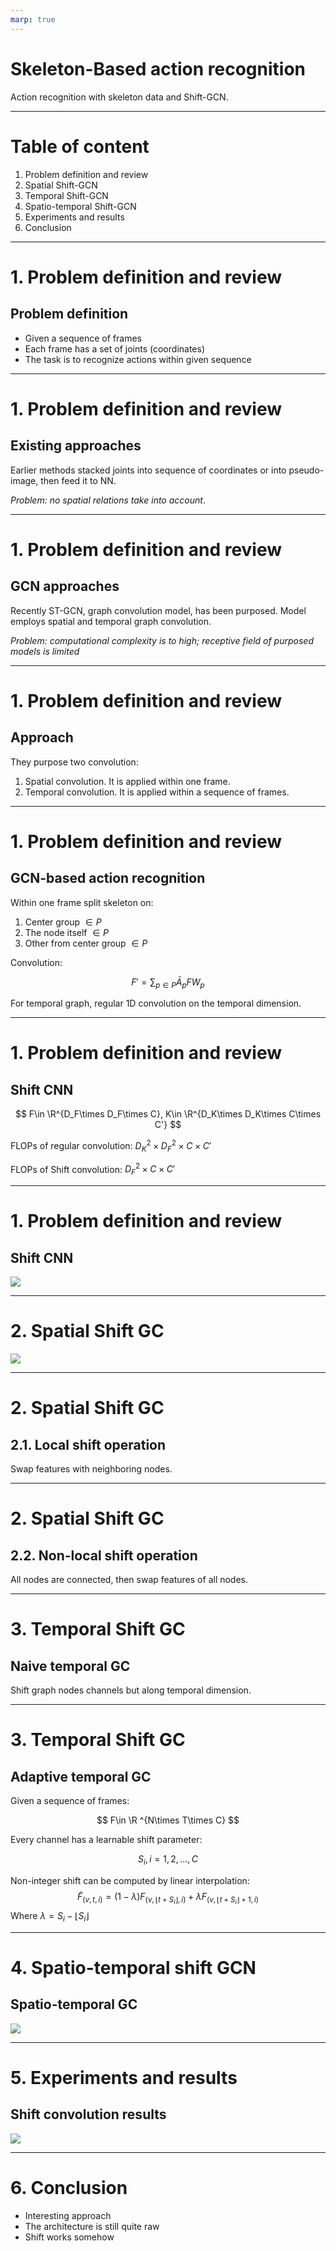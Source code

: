 ```yaml
---
marp: true
---
```


# Skeleton-Based action recognition

Action recognition with skeleton data and Shift-GCN.

---

# Table of content

1. Problem definition and review
2. Spatial Shift-GCN
3. Temporal Shift-GCN
4. Spatio-temporal Shift-GCN
5. Experiments and results
6. Conclusion

---

# 1. Problem definition and review

## Problem definition

- Given a sequence of frames
- Each frame has a set of joints (coordinates)
- The task is to recognize actions within given sequence

---

# 1. Problem definition and review

## Existing approaches

Earlier methods stacked joints into sequence of coordinates or into pseudo-image, then feed it to NN.

*Problem: no spatial relations take into account*.

---

# 1. Problem definition and review

## GCN approaches

Recently ST-GCN, graph convolution model, has been purposed. Model employs spatial and temporal graph convolution.

*Problem: computational complexity is to high; receptive field of purposed models is limited*

---

# 1. Problem definition and review

## Approach

They purpose two convolution:
1. Spatial convolution. It is applied within one frame.
2. Temporal convolution. It is applied within a sequence of frames.

---

# 1. Problem definition and review

## GCN-based action recognition

Within one frame split skeleton on:

1. Center group $\in P$
2. The node itself $\in P$
3. Other from center group $\in P$

Convolution:

$$
F'=\sum_{p\in P}{\bar{A}_pFW_p}
$$

For temporal graph,  regular 1D convolution on the temporal dimension.

---

# 1. Problem definition and review

## Shift CNN

$$
F\in \R^{D_F\times D_F\times C}, K\in \R^{D_K\times D_K\times C\times C'}
$$

FLOPs of regular convolution: $D_K^2\times D_F^2\times C\times C'$

FLOPs of Shift convolution: $D_F^2\times C\times C'$

---

# 1. Problem definition and review

## Shift CNN

![](shift-convolution-cnn.png)

---

# 2. Spatial Shift GC

![](shift_gcn.png)

---

# 2. Spatial Shift GC

## 2.1. Local shift operation

Swap features with neighboring nodes.

---

# 2. Spatial Shift GC

## 2.2. Non-local shift operation

All nodes are connected, then swap features of all nodes.

---

# 3. Temporal Shift GC

## Naive temporal GC

Shift graph nodes channels but along temporal dimension.

---

# 3. Temporal Shift GC

## Adaptive temporal GC

Given a sequence of frames:

$$
F\in \R ^{N\times T\times C}
$$

Every channel has a learnable shift parameter:

$$
S_i, i=1,2,...,C
$$

Non-integer shift can be computed by linear interpolation:
$$
\tilde{F}_{(v,t,i)}=(1-\lambda)F_{(v, \lfloor t+S_i\rfloor,i)}+\lambda F_{(v,\lfloor t+S_i\rfloor+1,i)}
$$
Where $\lambda=S_i-\lfloor S_i\rfloor$

---

# 4. Spatio-temporal shift GCN

## Spatio-temporal GC

![](shift-convolution-spatio-temporal.png)

---

# 5. Experiments and results

## Shift convolution results

![](shift-convolution-result.png)

---

# 6. Conclusion

 - Interesting approach
 - The architecture is still quite raw
 - Shift works somehow
